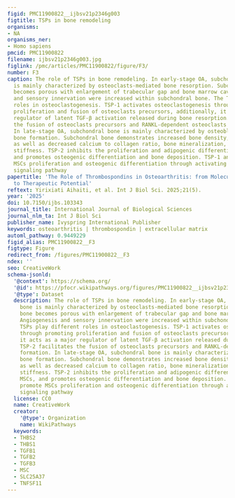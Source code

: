 ```yaml
---
figid: PMC11900822__ijbsv21p2346g003
figtitle: TSPs in bone remodeling
organisms:
- NA
organisms_ner:
- Homo sapiens
pmcid: PMC11900822
filename: ijbsv21p2346g003.jpg
figlink: /pmc/articles/PMC11900822/figure/F3/
number: F3
caption: The role of TSPs in bone remodeling. In early-stage OA, subchondral bone
  is mainly characterized by osteoclasts-mediated bone resorption. Subchondral bone
  becomes porous with enlargement of trabecular gap and bone marrow cavity. Angiogenesis
  and sensory innervation were increased within subchondral bone. The TSPs play different
  roles in osteoclastogenesis. TSP-1 activates osteoclastogenesis through promoting
  proliferation and fusion of osteoclasts precursors, additionally, it acts as a major
  regulator of latent TGF-β activation released during bone resorption. TSP-2 facilitates
  the fusion of osteoclasts precursors and RANKL-dependent osteoclasts formation.
  In late-stage OA, subchondral bone is mainly characterized by osteoblast-mediated
  bone formation. Subchondral bone demonstrates increased bone density, bone volume,
  as well as decreased calcium to collagen ratio, bone mineralization, and mechanical
  stiffness. TSP-2 inhibits the proliferation and adipogenic differentiation of MSCs,
  and promotes osteogenic differentiation and bone deposition. TSP-1 and TSP-5 promote
  MSCs proliferation and osteogenic differentiation through activating TGF-β/smad
  signaling pathway
papertitle: 'The Role of Thrombospondins in Osteoarthritis: from Molecular Mechanisms
  to Therapeutic Potential'
reftext: Yirixiati Aihaiti, et al. Int J Biol Sci. 2025;21(5).
year: '2025'
doi: 10.7150/ijbs.103343
journal_title: International Journal of Biological Sciences
journal_nlm_ta: Int J Biol Sci
publisher_name: Ivyspring International Publisher
keywords: osteoarthritis | thrombospondin | extracellular matrix
automl_pathway: 0.9449229
figid_alias: PMC11900822__F3
figtype: Figure
redirect_from: /figures/PMC11900822__F3
ndex: ''
seo: CreativeWork
schema-jsonld:
  '@context': https://schema.org/
  '@id': https://pfocr.wikipathways.org/figures/PMC11900822__ijbsv21p2346g003.html
  '@type': Dataset
  description: The role of TSPs in bone remodeling. In early-stage OA, subchondral
    bone is mainly characterized by osteoclasts-mediated bone resorption. Subchondral
    bone becomes porous with enlargement of trabecular gap and bone marrow cavity.
    Angiogenesis and sensory innervation were increased within subchondral bone. The
    TSPs play different roles in osteoclastogenesis. TSP-1 activates osteoclastogenesis
    through promoting proliferation and fusion of osteoclasts precursors, additionally,
    it acts as a major regulator of latent TGF-β activation released during bone resorption.
    TSP-2 facilitates the fusion of osteoclasts precursors and RANKL-dependent osteoclasts
    formation. In late-stage OA, subchondral bone is mainly characterized by osteoblast-mediated
    bone formation. Subchondral bone demonstrates increased bone density, bone volume,
    as well as decreased calcium to collagen ratio, bone mineralization, and mechanical
    stiffness. TSP-2 inhibits the proliferation and adipogenic differentiation of
    MSCs, and promotes osteogenic differentiation and bone deposition. TSP-1 and TSP-5
    promote MSCs proliferation and osteogenic differentiation through activating TGF-β/smad
    signaling pathway
  license: CC0
  name: CreativeWork
  creator:
    '@type': Organization
    name: WikiPathways
  keywords:
  - THBS2
  - THBS1
  - TGFB1
  - TGFB2
  - TGFB3
  - MSC
  - SLC25A37
  - TNFSF11
---
```

